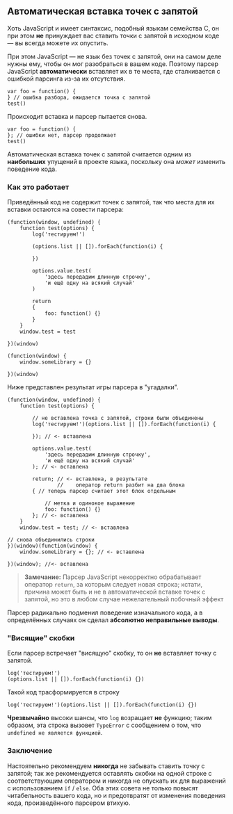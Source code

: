## Автоматическая вставка точек с запятой

Хоть JavaScript и имеет синтаксис, подобный языкам семейства C, он при этом **не** принуждает вас ставить точки с запятой в исходном коде — вы всегда можете их опустить.

При этом JavaScript — не язык без точек с запятой, они на самом деле нужны ему, чтобы он мог разобраться в вашем коде. Поэтому парсер JavaScript **автоматически** вставляет их в те места, где сталкивается с ошибкой парсинга из-за их отсутствия.

    var foo = function() {
    } // ошибка разбора, ожидается точка с запятой
    test()

Происходит вставка и парсер пытается снова.

    var foo = function() {
    }; // ошибки нет, парсер продолжает
    test()

Автоматическая вставка точек с запятой считается одним из **наибольших** упущений в проекте языка, поскольку она *может* изменить поведение кода.

### Как это работает

Приведённый код не содержит точек с запятой, так что места для их вставки остаются на совести парсера:

    (function(window, undefined) {
        function test(options) {
            log('тестируем!')

            (options.list || []).forEach(function(i) {

            })

            options.value.test(
                'здесь передадим длинную строчку',
                'и ещё одну на всякий случай'
            )

            return
            {
                foo: function() {}
            }
        }
        window.test = test

    })(window)

    (function(window) {
        window.someLibrary = {}

    })(window)

Ниже представлен результат игры парсера в "угадалки".

    (function(window, undefined) {
        function test(options) {

            // не вставлена точка с запятой, строки были объединены
            log('тестируем!')(options.list || []).forEach(function(i) {

            }); // <- вставлена

            options.value.test(
                'здесь передадим длинную строчку',
                'и ещё одну на всякий случай'
            ); // <- вставлена

            return; // <- вставлена, в результате 
					//    оператор return разбит на два блока
            { // теперь парсер считает этот блок отдельным

                // метка и одинокое выражение
                foo: function() {}
            }; // <- вставлена
        }
        window.test = test; // <- вставлена

    // снова объединились строки
    })(window)(function(window) {
        window.someLibrary = {}; // <- вставлена

    })(window); //<- вставлена

> **Замечание:** Парсер JavaScript некорректно обрабатывает оператор `return`, за которым следует новая строка; кстати, причина может быть и не в автоматической вставке точек с запятой, но это в любом случае нежелательный побочный эффект

Парсер радикально подменил поведение изначального кода, а в определённых случаях он сделал **абсолютно неправильные выводы**.

### "Висящие" скобки

Если парсер встречает "висящую" скобку, то он **не** вставляет точку с запятой.

    log('тестируем!')
    (options.list || []).forEach(function(i) {})

Такой код трасформируется в строку

    log('тестируем!')(options.list || []).forEach(function(i) {})

**Чрезвычайно** высоки шансы, что `log` возращает **не** функцию; таким образом, эта строка вызовет `TypeError` с сообщением о том, что `undefined не является функцией`.

### Заключение

Настоятельно рекомендуем **никогда** не забывать ставить точку с запятой; так же рекомендуется оставлять скобки на одной строке с соответствующим оператором и никогда не опускать их для выражений с использованием `if` / `else`. Оба этих совета не только повысят читабельность вашего кода, но и предотвратят от изменения поведения кода, произведённого парсером втихую.

